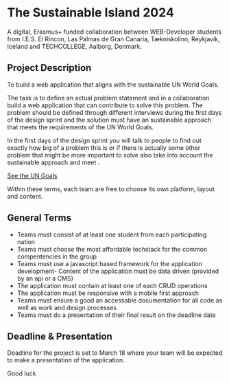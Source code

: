 # The Sustainable Island 2024
 
A digital, Erasmus+ funded collaboration between WEB-Developer students from I.E.S. El Rincon, Las Palmas de Gran Canaria, Tækniskolinn, Reykjavik, Iceland and  TECHCOLLEGE, Aalborg, Denmark.

## Project Description
To build a web application that aligns with the sustainable UN World Goals. 

The task is to define an actual problem statement and in a collaboration build a web application that can contribute to solve this  problem. The problem should be defined through different interviews during the first days of the design sprint and the solution must have an sustainable approach that meets the requirements of the UN World Goals.

In the first days of the design sprint you will talk to people to find out exactly how big of a problem this is or if there is actually some other problem that might be more important to solve also take into account the sustainable approach and meet .

[See the UN Goals](https://sdgs.un.org/goals)
 
Within these terms, each team are free to choose its own platform, layout and content.

## General Terms

- Teams must consist of at least one student from each participating nation
- Teams must choose the most affordable techstack for the common compentencies in the group
- Teams must use a javascript based framework for the application development- Content of the application must be data driven (provided by an api or a CMS)
- The application must contain at least one of each CRUD operations
- The application must be responsive with a mobile first approach
- Teams must ensure a good an accessable documentation for all code as well as work and design processes
- Teams must do a presentation of their final result on the deadline date

## Deadline & Presentation

Deadline for the project is set to March 18 where your team will be expected to make a presentation of the application.
 
Good luck